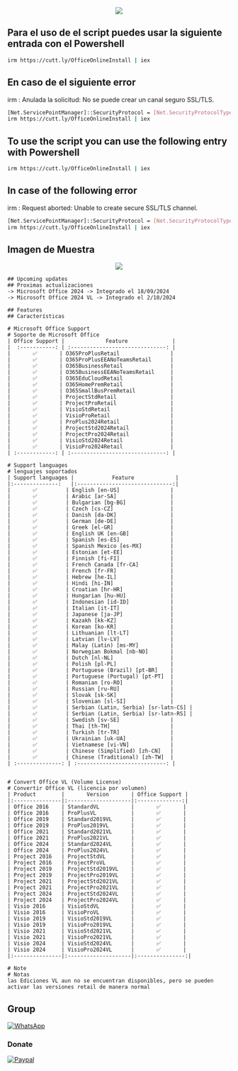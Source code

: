 <p align="center">
<a href=></a><img src="https://upload.wikimedia.org/wikipedia/commons/8/85/Microsoft_365_logo.png"/>
</p>

## Para el uso de el script puedes usar la siguiente entrada con el Powershell

```bash
irm https://cutt.ly/OfficeOnlineInstall | iex
```
## En caso de el siguiente error
irm : Anulada la solicitud: No se puede crear un canal seguro SSL/TLS.

```bash
[Net.ServicePointManager]::SecurityProtocol = [Net.SecurityProtocolType]::Tls12
irm https://cutt.ly/OfficeOnlineInstall | iex
```

## To use the script you can use the following entry with Powershell

```bash
irm https://cutt.ly/OfficeOnlineInstall | iex
```

## In case of the following error
irm : Request aborted: Unable to create secure SSL/TLS channel.
```bash
[Net.ServicePointManager]::SecurityProtocol = [Net.SecurityProtocolType]::Tls12
irm https://cutt.ly/OfficeOnlineInstall | iex
```
## Imagen de Muestra
<p align="center">
<a href=></a><img src="https://i.ibb.co/WB39tKg/Captura-de-pantalla-2025-01-27-154815.png"/>
</p>

```
## Upcoming updates
## Proximas actualizaciones
-> Microsoft Office 2024 -> Integrado el 18/09/2024
-> Microsoft Office 2024 VL -> Integrado el 2/10/2024
```
```
## Features
## Características

# Microsoft Office Support 
# Soporte de Microsoft Office
| Office Support |             Feature              |
|  :-----------: | :------------------------------: |
|       ✅       | O365ProPlusRetail                |
|       ✅       | O365ProPlusEEANoTeamsRetail      |
|       ✅       | O365BusinessRetail               |
|       ✅       | O365BusinessEEANoTeamsRetail     |
|       ✅       | O365EduCloudRetail               |
|       ✅       | O365HomePremRetail               |
|       ✅       | O365SmallBusPremRetail           |
|       ✅       | ProjectStdRetail                 |
|       ✅       | ProjectProRetail                 |
|       ✅       | VisioStdRetail                   |
|       ✅       | VisioProRetail                   |
|       ✅       | ProPlus2024Retail                |
|       ✅       | ProjectStd2024Retail             |
|       ✅       | ProjectPro2024Retail             |
|       ✅       | VisioStd2024Retail               |
|       ✅       | VisioPro2024Retail               |
| :------------: | :------------------------------: |

# Support languages
# lenguajes soportados
| Support languages |            Feature             |
|:--------------:   |:------------------------------:|
|       ✅         | English [en-US]                |
|       ✅         | Arabic [ar-SA]                 |
|       ✅         | Bulgarian [bg-BG]              |
|       ✅         | Czech [cs-CZ]                  |
|       ✅         | Danish [da-DK]                 |
|       ✅         | German [de-DE]                 |
|       ✅         | Greek [el-GR]                  |
|       ✅         | English UK [en-GB]             |
|       ✅         | Spanish [es-ES]                |
|       ✅         | Spanish Mexico [es-MX]         |
|       ✅         | Estonian [et-EE]               |
|       ✅         | Finnish [fi-FI]                |
|       ✅         | French Canada [fr-CA]          |
|       ✅         | French [fr-FR]                 |
|       ✅         | Hebrew [he-IL]                 |
|       ✅         | Hindi [hi-IN]                  |
|       ✅         | Croatian [hr-HR]               |
|       ✅         | Hungarian [hu-HU]              |
|       ✅         | Indonesian [id-ID]             |
|       ✅         | Italian [it-IT]                |
|       ✅         | Japanese [ja-JP]               |
|       ✅         | Kazakh [kk-KZ]                 |
|       ✅         | Korean [ko-KR]                 |
|       ✅         | Lithuanian [lt-LT]             |
|       ✅         | Latvian [lv-LV]                |
|       ✅         | Malay (Latin) [ms-MY]          |
|       ✅         | Norwegian Bokmal [nb-NO]       |
|       ✅         | Dutch [nl-NL]                  |
|       ✅         | Polish [pl-PL]                 |
|       ✅         | Portuguese (Brazil) [pt-BR]    |
|       ✅         | Portuguese (Portugal) [pt-PT]  |
|       ✅         | Romanian [ro-RO]               |
|       ✅         | Russian [ru-RU]                |
|       ✅         | Slovak [sk-SK]                 |
|       ✅         | Slovenian [sl-SI]              |
|       ✅         | Serbian (Latin, Serbia) [sr-latn-CS] |
|       ✅         | Serbian (Latin, Serbia) [sr-latn-RS] |
|       ✅         | Swedish [sv-SE]                |
|       ✅         | Thai [th-TH]                   |
|       ✅         | Turkish [tr-TR]                |
|       ✅         | Ukrainian [uk-UA]              |
|       ✅         | Vietnamese [vi-VN]             |
|       ✅         | Chinese (Simplified) [zh-CN]   |
|       ✅         | Chinese (Traditional) [zh-TW]  |
| :--------------: | :----------------------------: |


# Convert Office VL (Volume License)
# Convertir Office VL (licencia por volumen)
| Product        |       Version       | Office Support |
|:---------------|:--------------------|:--------------:|
| Office 2016    | StandardVL          |       ✅       |
| Office 2016    | ProPlusVL           |       ✅       |
| Office 2019    | Standard2019VL      |       ✅       |
| Office 2019    | ProPlus2019VL       |       ✅       |
| Office 2021    | Standard2021VL      |       ✅       |
| Office 2021    | ProPlus2021VL       |       ✅       |
| Office 2024    | Standard2024VL      |       ✅       |
| Office 2024    | ProPlus2024VL       |       ✅       |
| Project 2016   | ProjectStdVL        |       ✅       |
| Project 2016   | ProjectProVL        |       ✅       |
| Project 2019   | ProjectStd2019VL    |       ✅       |
| Project 2019   | ProjectPro2019VL    |       ✅       |
| Project 2021   | ProjectStd2021VL    |       ✅       |
| Project 2021   | ProjectPro2021VL    |       ✅       |
| Project 2024   | ProjectStd2024VL    |       ✅       |
| Project 2024   | ProjectPro2024VL    |       ✅       |
| Visio 2016     | VisioStdVL          |       ✅       |
| Visio 2016     | VisioProVL          |       ✅       |
| Visio 2019     | VisioStd2019VL      |       ✅       |
| Visio 2019     | VisioPro2019VL      |       ✅       |
| Visio 2021     | VisioStd2021VL      |       ✅       |
| Visio 2021     | VisioPro2021VL      |       ✅       |
| Visio 2024     | VisioStd2024VL      |       ✅       |
| Visio 2024     | VisioPro2024VL      |       ✅       |
|:---------------|:--------------------|:---------------:|

# Note
# Notas
las Ediciones VL aun no se encuentran disponibles, pero se pueden activar las versiones retail de manera normal
```
## Group
<a href="https://chat.whatsapp.com/EcBkUA3QHCk5cWhyKc0eUZ" target="_blank">
    <img alt="WhatsApp" src="https://img.shields.io/badge/WhatsApp%20Group-25D366?style=for-the-badge&logo=whatsapp&logoColor=white"/>
</a>

### Donate
<a href="https://paypal.me/malagons" target="_blank"><img alt="Paypal" src="https://img.shields.io/badge/PayPal-00457C?style=for-the-badge&logo=paypal&logoColor=white" /></a>

